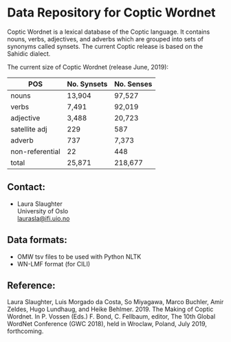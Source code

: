 # Data Repository for Coptic Wordnet

Coptic Wordnet is a lexical database of the Coptic language. It contains nouns, verbs, adjectives, and adverbs which are grouped into sets of synonyms called synsets. The current Coptic release is based on the Sahidic dialect. 

The current size of Coptic Wordnet (release June, 2019):

 | POS | No. Synsets | No. Senses |
 |----------- |------------- |------------ |
 | nouns | 13,904 | 97,527 |
 | verbs | 7,491 | 92,019 |
 | adjective | 3,488 | 20,723 |
 | satellite adj | 229 | 587 |
 | adverb | 737 | 7,373 |
 | non-referential | 22 | 448 |
 | total | 25,871 | 218,677 |

## Contact:
- Laura Slaughter\
University of Oslo\
laurasla@ifi.uio.no

## Data formats:
- OMW tsv files to be used with Python NLTK
- WN-LMF format (for CILI)

## Reference:
Laura Slaughter, Luis Morgado da Costa, So Miyagawa, Marco Buchler, Amir Zeldes, Hugo Lundhaug, and Heike Behlmer. 2019. The Making of Coptic Wordnet. In P. Vossen (Eds.) F. Bond, C. Fellbaum, editor, The 10th Global WordNet Conference (GWC 2018), held in Wroclaw, Poland, July 2019, forthcoming.




